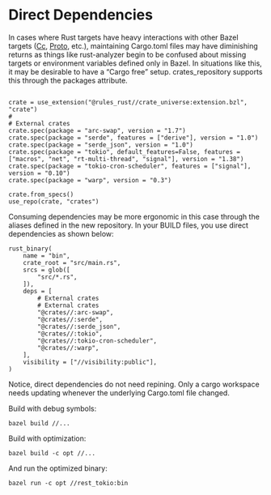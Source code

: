 # Direct Dependencies

In cases where Rust targets have heavy interactions with other Bazel targets ([Cc](https://docs.bazel.build/versions/main/be/c-cpp.html), [Proto](https://rules-proto-grpc.com/en/4.5.0/lang/rust.html),
etc.), maintaining Cargo.toml files may have diminishing returns as things like rust-analyzer 
begin to be confused about missing targets or environment variables defined only in Bazel. 
In situations like this, it may be desirable to have a “Cargo free” setup. 
crates_repository supports this through the packages attribute.

```starlark
 
crate = use_extension("@rules_rust//crate_universe:extension.bzl", "crate")
#
# External crates
crate.spec(package = "arc-swap", version = "1.7")
crate.spec(package = "serde", features = ["derive"], version = "1.0")
crate.spec(package = "serde_json", version = "1.0")
crate.spec(package = "tokio", default_features=False, features = ["macros", "net", "rt-multi-thread", "signal"], version = "1.38")
crate.spec(package = "tokio-cron-scheduler", features = ["signal"], version = "0.10")
crate.spec(package = "warp", version = "0.3")

crate.from_specs()
use_repo(crate, "crates")
```

Consuming dependencies may be more ergonomic in this case through the aliases defined in the new repository. In your BUILD files, you use direct dependencies as shown below:


```starlark
rust_binary(
    name = "bin",
    crate_root = "src/main.rs",
    srcs = glob([
        "src/*.rs",
    ]),
    deps = [
        # External crates
        # External crates
        "@crates//:arc-swap",
        "@crates//:serde",
        "@crates//:serde_json",
        "@crates//:tokio",
        "@crates//:tokio-cron-scheduler",
        "@crates//:warp",
    ],
    visibility = ["//visibility:public"],
)
```

Notice, direct dependencies do not need repining. Only a cargo workspace needs updating whenever the underlying Cargo.toml file changed.

Build with debug symbols:

`
bazel build //...
`

Build with optimization:

`
bazel build -c opt //...
`

And run the optimized binary:

`
bazel run -c opt //rest_tokio:bin
`
